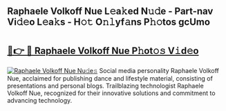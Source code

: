 ## Raphaele Volkoff Nue L𝚎a𝚔ed N𝚞𝚍e - Part-nav Vi𝚍𝚎o L𝚎a𝚔s - H𝚘𝚝 O𝚗𝚕yf𝚊ns P𝚑𝚘tos gcUmo

# <h2><a href="http://kf8gcy7.oniu.top/?m=Raphaele+Volkoff+Nue">🔗👉 🔴 Raphaele Volkoff Nue P𝚑ot𝚘𝚜 V𝚒d𝚎o</a></h2>

[![Raphaele Volkoff Nue Nu𝚍e𝚜](https://i.imgur.com/0qMVB7G.gif)](http://kf8gcy7.oniu.top/?m=Raphaele+Volkoff+Nue)
Social media personality Raphaele Volkoff Nue, acclaimed for publishing dance and lifestyle material, consisting of presentations and personal blogs. Trailblazing technologist Raphaele Volkoff Nue, recognized for their innovative solutions and commitment to advancing technology.  
